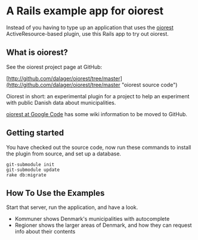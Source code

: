 # A Rails example app for oiorest #

Instead of you having to type up an application that uses the
[oiorest](http://github.com/dalager/oiorest/ "oiorest source code")
ActiveResource-based plugin, use this Rails app to try out oiorest.

## What is oiorest? ##

See the oiorest project page at GitHub:

[http://github.com/dalager/oiorest/tree/master](http://github.com/dalager/oiorest/tree/master "oiorest source code")

Oiorest in short: an experimental plugin for a project to help an
experiment with public Danish data about municipalities.

[oiorest at Google Code](http://code.google.com/p/oiorest/) has
some wiki information to be moved to GitHub.

## Getting started ##

You have checked out the source code, now run these commands to
install the plugin from source, and set up a database.

    git-submodule init
    git-submodule update
    rake db:migrate

## How To Use the Examples ##

Start that server, run the application, and have a look.

 * Kommuner shows Denmark's municipalities with autocomplete
 * Regioner shows the larger areas of Denmark, and how they can request info about their contents

